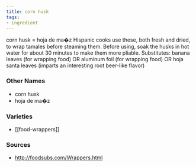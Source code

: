 ```yaml
---
title: corn husk
tags:
- ingredient
---
```

corn husk = hoja de ma�z Hispanic cooks use these, both fresh and dried, to wrap tamales before steaming them. Before using, soak the husks in hot water for about 30 minutes to make them more pliable. Substitutes: banana leaves (for wrapping food) OR aluminum foil (for wrapping food) OR hoja santa leaves (imparts an interesting root beer-like flavor)

### Other Names

* corn husk
* hoja de ma�z

### Varieties

* [[food-wrappers]]

### Sources
* http://foodsubs.com/Wrappers.html
